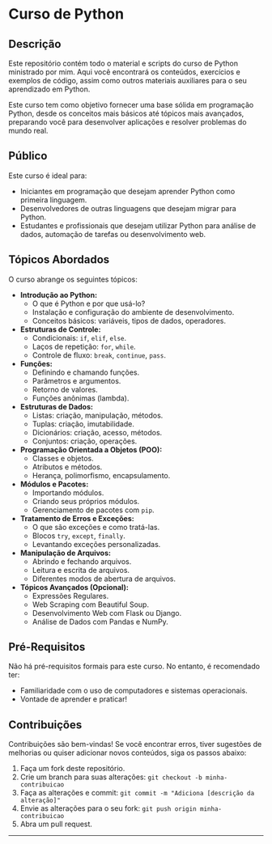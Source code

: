 # Curso de Python

## Descrição

Este repositório contém todo o material e scripts do curso de Python ministrado por mim. Aqui você encontrará os conteúdos, exercícios e exemplos de código, assim como outros materiais auxiliares para o seu aprendizado em Python.

Este curso tem como objetivo fornecer uma base sólida em programação Python, desde os conceitos mais básicos até tópicos mais avançados, preparando você para desenvolver aplicações e resolver problemas do mundo real.

## Público

Este curso é ideal para:

*   Iniciantes em programação que desejam aprender Python como primeira linguagem.
*   Desenvolvedores de outras linguagens que desejam migrar para Python.
*   Estudantes e profissionais que desejam utilizar Python para análise de dados, automação de tarefas ou desenvolvimento web.

## Tópicos Abordados

O curso abrange os seguintes tópicos:

*   **Introdução ao Python:**
    *   O que é Python e por que usá-lo?
    *   Instalação e configuração do ambiente de desenvolvimento.
    *   Conceitos básicos: variáveis, tipos de dados, operadores.
*   **Estruturas de Controle:**
    *   Condicionais: `if`, `elif`, `else`.
    *   Laços de repetição: `for`, `while`.
    *   Controle de fluxo: `break`, `continue`, `pass`.
*   **Funções:**
    *   Definindo e chamando funções.
    *   Parâmetros e argumentos.
    *   Retorno de valores.
    *   Funções anônimas (lambda).
*   **Estruturas de Dados:**
    *   Listas: criação, manipulação, métodos.
    *   Tuplas: criação, imutabilidade.
    *   Dicionários: criação, acesso, métodos.
    *   Conjuntos: criação, operações.
*   **Programação Orientada a Objetos (POO):**
    *   Classes e objetos.
    *   Atributos e métodos.
    *   Herança, polimorfismo, encapsulamento.
*   **Módulos e Pacotes:**
    *   Importando módulos.
    *   Criando seus próprios módulos.
    *   Gerenciamento de pacotes com `pip`.
*   **Tratamento de Erros e Exceções:**
    *   O que são exceções e como tratá-las.
    *   Blocos `try`, `except`, `finally`.
    *   Levantando exceções personalizadas.
*   **Manipulação de Arquivos:**
    *   Abrindo e fechando arquivos.
    *   Leitura e escrita de arquivos.
    *   Diferentes modos de abertura de arquivos.
*   **Tópicos Avançados (Opcional):**
    *   Expressões Regulares.
    *   Web Scraping com Beautiful Soup.
    *   Desenvolvimento Web com Flask ou Django.
    *   Análise de Dados com Pandas e NumPy.

## Pré-Requisitos

Não há pré-requisitos formais para este curso. No entanto, é recomendado ter:

*   Familiaridade com o uso de computadores e sistemas operacionais.
*   Vontade de aprender e praticar!

## Contribuições

Contribuições são bem-vindas! Se você encontrar erros, tiver sugestões de melhorias ou quiser adicionar novos conteúdos, siga os passos abaixo:

1.  Faça um fork deste repositório.
2.  Crie um branch para suas alterações: `git checkout -b minha-contribuicao`
3.  Faça as alterações e commit: `git commit -m "Adiciona [descrição da alteração]"`
4.  Envie as alterações para o seu fork: `git push origin minha-contribuicao`
5.  Abra um pull request.

---
